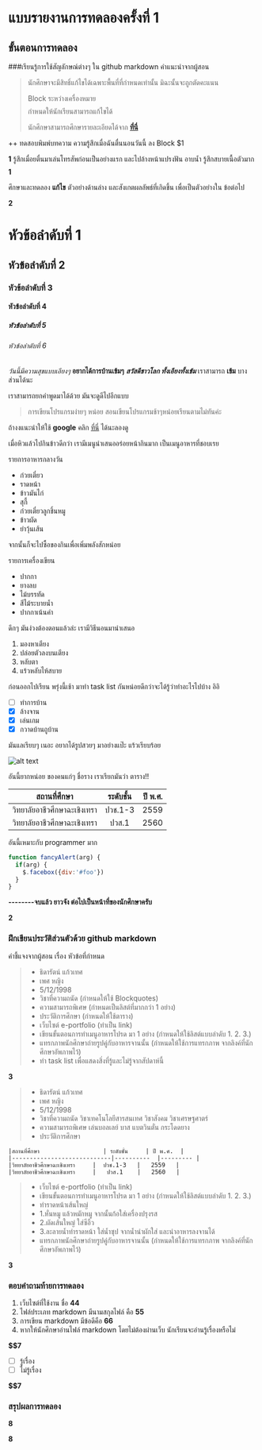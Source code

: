# แบบรายงานการทดลองครั้งที่ 1

## ขั้นตอนการทดลอง

###เรียนรู้การใช้สัญลักษณ์ต่างๆ ใน github markdown
คำแนะนำจากผู้สอน
> นักศึกษาจะมีสิทธิ์แก้ไขได้เฉพาะพื้นที่ที่กำหนดเท่านั้น มิฉะนั้นจะถูกตัดคะแนน
> 
> Block ระหว่างเครื่องหมาย $$$$ กำหนดให้นักเรียนสามารถแก้ไขได้
> 
> นักศึกษาสามารถศึกษารายละเอียดได้จาก **[ที่นี่](https://ankworld.github.io/2017-10-3-How_to_Write_Github_Markdown.html)**

++ ทดสอบพิมพ์บทความ ความรู้สึกเมื่อฉันตื่นนอนวันนี้ ลง Block $1

**$$$$1**
รู้สึกเมื่อยตื่นมาเล่นโทรสัพก่อนเป็นอย่างแรก และไปล้างหน้าแปรงฟัน อาบน้ำ รู้สึกสบายเนื้อตัวมาก
**$$$$1**

ศึกษาและทดลอง **แก้ไข** ตัวอย่างด้านล่าง และสังเกตผลลัพธ์ที่เกิดขึ้น เพื่อเป็นตัวอย่างใน ข้อต่อไป

**$$$$2**

# หัวข้อลำดับที่ 1
## หัวข้อลำดับที่ 2
### หัวข้อลำดับที่ 3
#### หัวข้อลำดับที่ 4
##### หัวข้อลำดับที่ 5
###### หัวข้อลำดับที่ 6

_วันนี้มีความสุขแบบเอียงๆ_
**อยากได้การบ้านเข้มๆ**
**_สวัสดีชาวโลก ทั้งเอียงทั้งเข้ม_**
เราสามารถ **เข้ม** บางส่วนได้นะ

เราสามารถยกคำพูดมาได้ด้วย มันจะดูดีไปอีกแบบ
> การเขียนโปรแกรมง่ายๆ หน่อย สอนเขียนโปรแกรมช้าๆหน่อยเรียนตามไม่ทันค่ะ

ถ้างงแนะนำให้ใช้ **google** คลิก [ที่นี่](https://www.google.co.th) ได้นะลองดู

เมื่อหิวแล้วไปกินข้าวดีกว่า เรามีเมนูนำเสนออร่อยหน้ากินมาก เป็นเมนูอาหารที่ชอบเรย

รายการอาหารกลางวัน
- ก๋วยเตี๋ยว
- ราดหน้า
- ข้าวมันไก่
- สุกี้
- ก๋วยเตี๋ยวลูกชิ้นหมู
- ข้าวผัด
- ยำวุ้นเส้น

จากนั้นก็จะไปซื้อของกินเพื่อเพิ่มพลังสักหน่อย

รายการเครื่องเขียน
* ปากกา
* ยางลบ
* ไม้บรรทัด
* สีไม้ระบายน้ำ
* ปากกาเน้นคำ

ดึกๆ มันง่วงต้องตอนแล้วล่ะ เรามีวิธีนอนมานำเสนอ
1. มองหาเตียง
2. ปล่อยตัวลงบนเตียง
3. หลับตา
4. แร้วหลับไห้สบาย

ก่อนออกไปเรียน พรุ่งนี้เช้า มาทำ task list กันหน่อยดีกว่าจะได้รู้ว่าทำอะไรไปบ้าง อิอิ

- [ ] ทำการบ้าน
- [x] ล้างจาน
- [x] เล่นเกม
- [x] กวาดบ้านถูบ้าน

มันแลเรียบๆ เนอะ อยากได้รูปสวยๆ มาอย่างแป๊ะ แร้วเรียบร้อย

![alt text](https://encrypted-tbn3.gstatic.com/images?q=tbn:ANd9GcTKp10vfGsyRKueZuCq26ZkVGeTYSj48tdMpr-gRuU7vvDoXcn6hQ)

อันนี้ยากหน่อย ของคนแก่ๆ ชื่อราง เราเรียกมันว่า ตาราง!!

|สถานที่ศึกษา                  | ระดับชั้น     | ปี พ.ศ.  |
|----------------------------|:----------:|---------:|
|วิทยาลัยอาชีวศึกษาฉะเชิงเทรา     |  ปวช.1-3   |   2559   |
|วิทยาลัยอาชีวศึกษาฉะเชิงเทรา     |   ปวส.1    |   2560   |

อันนี้เหมาะกับ programmer มาก

```javascript
function fancyAlert(arg) {
  if(arg) {
    $.facebox({div:'#foo'})
  }
}
```

**--------จบแล้ว ยาวจัง ต่อไปเป็นหน้าที่ของนักศึกษาครับ**

**$$$$2**


### ฝึกเขียนประวัติส่วนตัวด้วย github markdown
คำชี้แจงจากผู้สอน เรื่อง หัวข้อที่กำหนด
> - ธิดารัตน์   แก้วเทศ
> - เพศ หญิง
> - 5/12/1998
> - วิชาที่ความถนัด (กำหนดให้ใช้ Blockquotes)
> - ความสามารถพิเศษ (กำหนดเป็นลิสต์ที่มากกว่า 1 อย่าง)
> - ประวัติการศึกษา (กำหนดให้ใช้ตาราง)
> - เว็บไซต์ e-portfolio (ทำเป็น link)
> - เขียนขั้นตอนการทำเมนูอาหารโปรด มา 1 อย่าง (กำหนดให้ใช้ลิสต์แบบลำดับ 1. 2. 3.)
> - แทรกภาพนักศึกษาถ่ายรูปคู่กับอาหารจานนั้น (กำหนดให้ใช้การแทรกภาพ จากลิงค์ที่นักศึกษาอัพภาพไว้)
> - ทำ task list เพื่อแสดงสิ่งที่รู้และไม่รู้จากสัปดาห์นี้

**$$$$3**
> - ธิดารัตน์   แก้วเทศ
> - เพศ หญิง
> - 5/12/1998
> - วิชาที่ความถนัด วิชาเทคโนโลยีสารสนเทศ วิชาสังคม วิชาเศรษฐศาตร์ 
> - ความสามารถพิเศษ เล่นบอลเลย์  บาส แบตวินตั๋น กระโดดยาง 
> - ประวัติการศึกษา 

    |สถานที่ศึกษา                  | ระดับชั้น     | ปี พ.ศ.  |
    |----------------------------|----------  |--------- |
    |วิทยาลัยอาชีวศึกษาฉะเชิงเทรา     |  ปวช.1-3   |   2559   |
    |วิทยาลัยอาชีวศึกษาฉะเชิงเทรา     |   ปวส.1    |   2560   |
    
> - เว็บไซต์ e-portfolio (ทำเป็น link)
> - เขียนขั้นตอนการทำเมนูอาหารโปรด มา 1 อย่าง (กำหนดให้ใช้ลิสต์แบบลำดับ 1. 2. 3.)
> - ทำราดหน้าเส้นใหญ่
> - 1.หั่นหมู แล้วหมักหมู จากนั้นก้อใส่เครื่องปรุงรส
> - 2.ผัดเส้นใหญ่  ใส่ซีอิ้ว 
> - 3.ละลายน้ำทำราดหน้า ใส่น้ำซุป จากน้ำนำผักใส่ และนำอาหารลงจานได้
> - แทรกภาพนักศึกษาถ่ายรูปคู่กับอาหารจานนั้น (กำหนดให้ใช้การแทรกภาพ จากลิงค์ที่นักศึกษาอัพภาพไว้)


**$$$$3**

### ตอบคำถามท้ายการทดลอง

1. เว็บไซต์ที่ใช้งาน ชื่อ **$4    4$**
2. ไฟล์ประเภท markdown มีนามสกุลไฟล์ คือ **$5   5$**
3. การเขียน markdown มีข้อดีคือ **$6   6$** 
4. หากให้นักศึกษาอ่านไฟล์ markdown โดยไม่ต้องผ่านเว็บ นักเรียนจะอ่านรู้เรื่องหรือไม่ 

**$$7** 

- [ ] รู้เรื่อง  
- [ ] ไม่รู้เรื่อง

**$$7** 

### สรุปผลการทดลอง

**$$$$8**


**$$$$8**
